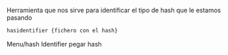 Herramienta que nos sirve para identificar el tipo de hash que le estamos pasando

```sh title:"HashIdentifier"
hasidentifier {fichero con el hash}
```

Menu/hash Identifier
 pegar  hash
 